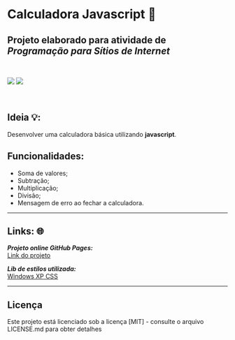 # Calculadora Javascript 🔢
## Projeto elaborado para atividade de ***Programação para Sítios de Internet***

<br>
<p float="left">
 <img src="https://img.shields.io/badge/JavaScript-F7DF1E?style=for-the-badge&logo=javascript&logoColor=black">
 <img src="https://img.shields.io/badge/Windows%20xp-003399?style=for-the-badge&logo=windowsxp&logoColor=white">
</p>
<br>

## Ideia 💡:
Desenvolver uma calculadora básica utilizando **javascript**.

## Funcionalidades:
- Soma de valores;
- Subtração;
- Multiplicação;
- Divisão;
- Mensagem de erro ao fechar a calculadora.

---
## Links: 🌐
***Projeto online GitHub Pages:***<br>
[<ins>Link do projeto</ins>](https://caioliveira277.github.io/calculadora-javascript/)

***Lib de estilos utilizada:***<br>
[<ins>Windows XP CSS</ins>](https://botoxparty.github.io/XP.css/)

---
## Licença
Este projeto está licenciado sob a licença [MIT] - consulte o arquivo LICENSE.md para obter detalhes
